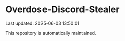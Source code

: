 # Overdose-Discord-Stealer

Last updated: 2025-06-03 13:50:01

This repository is automatically maintained.
